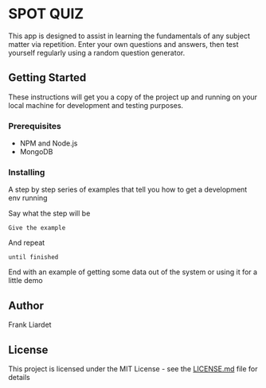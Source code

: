 # SPOT QUIZ

This app is designed to assist in learning the fundamentals of any subject matter via repetition. Enter your own questions and answers, then test yourself regularly using a random question generator.

## Getting Started

These instructions will get you a copy of the project up and running on your local machine for development and testing purposes.

### Prerequisites

* NPM and Node.js
* MongoDB

### Installing

A step by step series of examples that tell you how to get a development env running

Say what the step will be

```
Give the example
```

And repeat

```
until finished
```

End with an example of getting some data out of the system or using it for a little demo

## Author

Frank Liardet

## License

This project is licensed under the MIT License - see the [LICENSE.md](LICENSE.md) file for details

